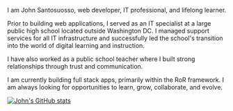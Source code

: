 I am John Santosuosso, web developer, IT professional, and lifelong learner.

Prior to building web applications, I served as an IT specialist at a large public high school located outside Washington DC.  I managed support services for all IT infrastructure and successfully led the school's transition into the world of digital learning and instruction.

I have also worked as a public school teacher where I built strong relationships through trust and communication.

I am currently building full stack apps, primarily within the RoR framework.  I am always looking for opportunities to learn, grow, collaborate, and evolve.

[![John's GitHub stats](https://github-readme-stats.vercel.app/api?username=johnsantosuosso)](https://github.com/johnsantosuosso/github-readme-stats)
